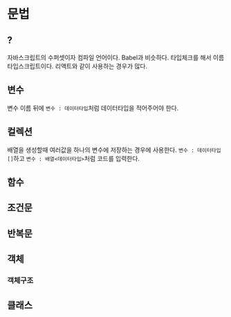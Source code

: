 문법
====

## ?
자바스크립트의 수퍼셋이자 컴파일 언어이다. Babel과 비슷하다. 타입체크를 해서 이름 타입스크립트이다. 리액트와 같이 사용하는 경우가 많다. 

## 변수
변수 이름 뒤에 ```변수 : 데이터타입```처럼 데이터타입을 적어주어야 한다. 

## 컬렉션
배열을 생성할때 여러값을 하나의 변수에 저장하는 경우에 사용한다. ```변수 : 데이터타입[]```하고 ```변수 : 배열<데이터타입>```처럼 코드를 입력한다.

## 함수

## 조건문

## 반복문

## 객체
### 객체구조

## 클래스